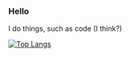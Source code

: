 ### Hello
I do things, such as code (I think?)

[![Top Langs](https://github-readme-stats.vercel.app/api/top-langs/?username=IanBotashev)](https://github.com/anuraghazra/github-readme-stats)
